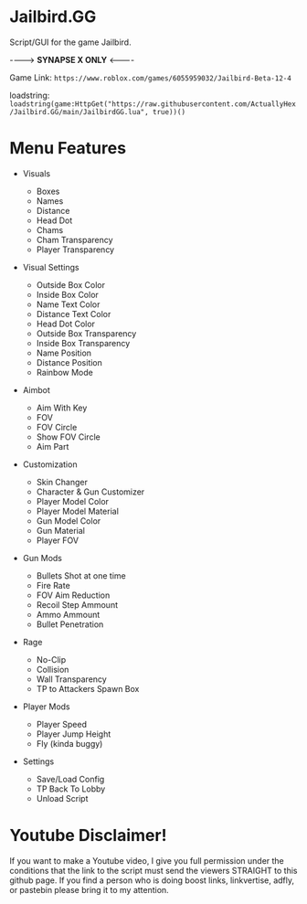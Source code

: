 # Jailbird.GG

Script/GUI for the game Jailbird.

 ----> **SYNAPSE X ONLY** <----

Game Link: `https://www.roblox.com/games/6055959032/Jailbird-Beta-12-4`

loadstring:
`loadstring(game:HttpGet("https://raw.githubusercontent.com/ActuallyHex/Jailbird.GG/main/JailbirdGG.lua", true))()`


# Menu Features

* Visuals
  * Boxes
  * Names
  * Distance
  * Head Dot
  * Chams
  * Cham Transparency
  * Player Transparency
 
* Visual Settings
  * Outside Box Color
  * Inside Box Color
  * Name Text Color
  * Distance Text Color
  * Head Dot Color
  * Outside Box Transparency
  * Inside Box Transparency
  * Name Position
  * Distance Position
  * Rainbow Mode

* Aimbot
  * Aim With Key
  * FOV
  * FOV Circle
  * Show FOV Circle
  * Aim Part

* Customization
  * Skin Changer
  * Character & Gun Customizer
  * Player Model Color
  * Player Model Material
  * Gun Model Color
  * Gun Material
  * Player FOV
 
* Gun Mods
  * Bullets Shot at one time
  * Fire Rate
  * FOV Aim Reduction
  * Recoil Step Ammount
  * Ammo Ammount
  * Bullet Penetration
 
* Rage
  * No-Clip
  * Collision
  * Wall Transparency
  * TP to Attackers Spawn Box
 
* Player Mods
  * Player Speed
  * Player Jump Height
  * Fly (kinda buggy)
  
* Settings
  * Save/Load Config
  * TP Back To Lobby
  * Unload Script

# Youtube Disclaimer!
If you want to make a Youtube video, I give you full permission under the conditions that the link to the script must send the viewers STRAIGHT to this github page. If you find a person who is doing boost links, linkvertise, adfly, or pastebin please bring it to my attention.
